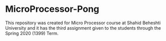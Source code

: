 # MicroProcessor-Pong

This repository was created for Micro Processor course at Shahid Beheshti University and it has the third assignment given to the students through the Spring 2020 (1399) Term.
